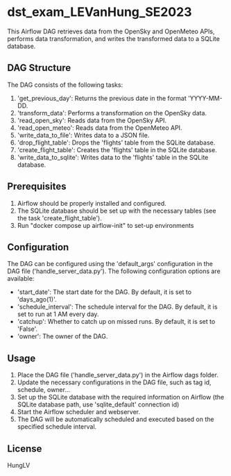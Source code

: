 # dst_exam_LEVanHung_SE2023

This Airflow DAG retrieves data from the OpenSky and OpenMeteo APIs, performs data transformation, and writes the transformed data to a SQLite database.

## DAG Structure

The DAG consists of the following tasks:

1. 'get_previous_day': Returns the previous date in the format 'YYYY-MM-DD.
2. 'transform_data': Performs a transformation on the OpenSky data.
3. 'read_open_sky': Reads data from the OpenSky API.
4. 'read_open_meteo': Reads data from the OpenMeteo API.
5. 'write_data_to_file': Writes data to a JSON file.
6. 'drop_flight_table': Drops the 'flights' table from the SQLite database.
7. 'create_flight_table': Creates the 'flights' table in the SQLite database.
8. 'write_data_to_sqlite': Writes data to the 'flights' table in the SQLite database.

## Prerequisites
1. Airflow should be properly installed and configured.
2. The SQLite database should be set up with the necessary tables (see the task 'create_flight_table').
3. Run "docker compose up airflow-init" to set-up environments

## Configuration
The DAG can be configured using the 'default_args' configuration in the DAG file ('handle_server_data.py'). The following configuration options are available:

- 'start_date': The start date for the DAG. By default, it is set to 'days_ago(1)'.
- 'schedule_interval': The schedule interval for the DAG. By default, it is set to run at 1 AM every day.
- 'catchup': Whether to catch up on missed runs. By default, it is set to 'False'.
- 'owner': The owner of the DAG.

## Usage
1. Place the DAG file ('handle_server_data.py') in the Airflow dags folder.
2. Update the necessary configurations in the DAG file, such as tag id, schedule, owner...
3. Set up the SQLite database with the required information on Airflow (the SQLite database path, use 'sqlite_default' connection id)
4. Start the Airflow scheduler and webserver.
5. The DAG will be automatically scheduled and executed based on the specified schedule interval.

## License
HungLV

